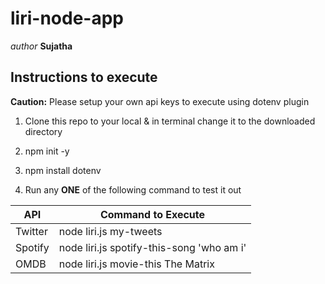 # liri-node-app 
_author_ __Sujatha__

## Instructions to execute

**Caution:**
Please setup your own api keys to execute using dotenv plugin

1. Clone this repo to your local & in terminal change it to the downloaded directory
2. npm init -y
3. npm install dotenv

4. Run any **ONE** of the following command to test it out 

API | Command to Execute
----------- | -------------
Twitter | node liri.js my-tweets
Spotify | node liri.js spotify-this-song 'who am i'
OMDB | node liri.js movie-this The Matrix





